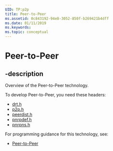 ```yaml
---
UID: TP:p2p
title: Peer-to-Peer
ms.assetid: 0c843192-94e8-3052-850f-b269421b4dff
ms.date: 01/11/2019
ms.keywords: 
ms.topic: conceptual
---
```


# Peer-to-Peer

## -description

Overview of the Peer-to-Peer technology.

To develop Peer-to-Peer, you need these headers:

 * [drt.h](../drt/index.md)
 * [p2p.h](../p2p/index.md)
 * [peerdist.h](../peerdist/index.md)
 * [pnrpdef.h](../pnrpdef/index.md)
 * [pnrpns.h](../pnrpns/index.md)

For programming guidance for this technology, see:
* [Peer-to-Peer](/windows/desktop/p2psdk)

